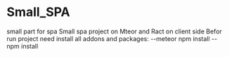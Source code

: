 # Small_SPA
small part for spa
Small spa project on Mteor and Ract on client side
Befor run project need install all addons and packages:
--meteor npm install
--npm install
